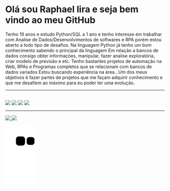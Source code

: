 <h1>Olá sou Raphael lira e seja bem vindo ao meu GitHub </h1>
Tenho 19 anos e estudo Python/SQL a 1 ano e tenho interesse em trabalhar com Analise de Dados/Desenvolvimentos de softwares e RPA porém estou aberto a todo tipo de desafios.
Na linguagem Python já tenho um bom conhecimento sabendo o principal da linguagem 
Em relação a bancos de dados consigo obter informações, manipular, fazer analise exploratória, criar modelo de previsão e etc. 
Tenho bastantes projetos de automação na Web, RPAs e Programas completos que se relacionam com bancos de dados variados
Estou buscando experiência na área...Um dos meus objetivos é fazer partes de projetos que me façam adquirir conhecimento e que me desafiem ao máximo para eu poder ter uma evolução.
<hr>
</div>
<div style="display: inline_block"><br>
<img src="https://img.shields.io/badge/Python-FFD43B?style=for-the-badge&logo=python&logoColor=blue">
<img src='https://img.shields.io/badge/SQLite-07405E?style=for-the-badge&logo=sqlite&logoColor=white'>
<img src='https://img.shields.io/badge/PostgreSQL-316192?style=for-the-badge&logo=postgresql&logoColor=white'>
<img src='https://img.shields.io/badge/Selenium-43B02A?style=for-the-badge&logo=Selenium&logoColor=white'>

</div>
<hr>
<div>
<a href= 'https://www.instagram.com/raphael_llira/'><img src='https://img.shields.io/badge/Instagram-E4405F?style=for-the-badge&logo=instagram&logoColor=white'>
</a>
<a href= 'https://www.linkedin.com/in/raphaellira/'><img src='https://img.shields.io/badge/LinkedIn-0077B5?style=for-the-badge&logo=linkedin&logoColor=white'>
</a>

![Snake animation](https://github.com/rafaballerini/rafaballerini/blob/output/github-contribution-grid-snake.svg)
